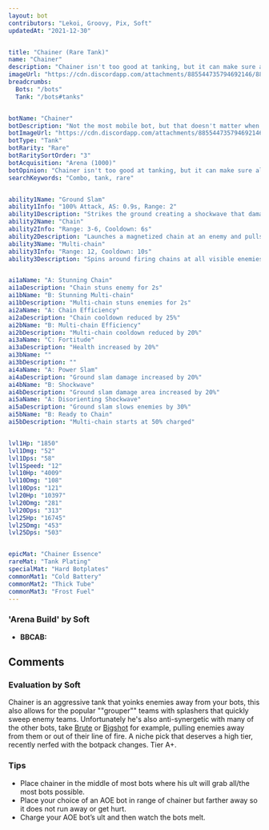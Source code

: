 ```yaml
---
layout: bot
contributors: "Lekoi, Groovy, Pix, Soft"
updatedAt: "2021-12-30"


title: "Chainer (Rare Tank)"
name: "Chainer"
description: "Chainer isn't too good at tanking, but it can make sure all other ally bots are safe. Chainer is best used to take control of the battlefield and make devastating combos\n- Speciality: pulls every enemy bot not behind an obstacle\n- Combos: Grouper Comps, AoE effects & damage\n- Note: worth building your entire comp around at AI5"
imageUrl: "https://cdn.discordapp.com/attachments/885544735794692146/885545888360054794/chainer.png"
breadcrumbs:
  Bots: "/bots"
  Tank: "/bots#tanks"


botName: "Chainer"
botDescription: "Not the most mobile bot, but that doesn't matter when it can bring the fight to itself."
botImageUrl: "https://cdn.discordapp.com/attachments/885544735794692146/885545888360054794/chainer.png"
botType: "Tank"
botRarity: "Rare"
botRaritySortOrder: "3"
botAcquisition: "Arena (1000)"
botOpinion: "Chainer isn't too good at tanking, but it can make sure all other ally bots are safe. Chainer is best used to take control of the battlefield and make devastating combos"
searchKeywords: "Combo, tank, rare"


ability1Name: "Ground Slam"
ability1Info: "100% Attack, AS: 0.9s, Range: 2"
ability1Description: "Strikes the ground creating a shockwave that damages nearby enemies"
ability2Name: "Chain"
ability2Info: "Range: 3-6, Cooldown: 6s"
ability2Description: "Launches a magnetized chain at an enemy and pulls them towards the Chainer"
ability3Name: "Multi-chain"
ability3Info: "Range: 12, Cooldown: 10s"
ability3Description: "Spins around firing chains at all visible enemies then pulls them all in together"


ai1aName: "A: Stunning Chain"
ai1aDescription: "Chain stuns enemy for 2s"
ai1bName: "B: Stunning Multi-chain"
ai1bDescription: "Multi-chain stuns enemies for 2s"
ai2aName: "A: Chain Efficiency"
ai2aDescription: "Chain cooldown reduced by 25%"
ai2bName: "B: Multi-chain Efficiency"
ai2bDescription: "Multi-chain cooldown reduced by 20%"
ai3aName: "C: Fortitude"
ai3aDescription: "Health increased by 20%"
ai3bName: ""
ai3bDescription: ""
ai4aName: "A: Power Slam"
ai4aDescription: "Ground slam damage increased by 20%"
ai4bName: "B: Shockwave"
ai4bDescription: "Ground slam damage area increased by 20%"
ai5aName: "A: Disorienting Shockwave"
ai5aDescription: "Ground slam slows enemies by 30%"
ai5bName: "B: Ready to Chain"
ai5bDescription: "Multi-chain starts at 50% charged"


lvl1Hp: "1850"
lvl1Dmg: "52"
lvl1Dps: "58"
lvl1Speed: "12"
lvl10Hp: "4009"
lvl10Dmg: "108"
lvl10Dps: "121"
lvl20Hp: "10397"
lvl20Dmg: "281"
lvl20Dps: "313"
lvl25Hp: "16745"
lvl25Dmg: "453"
lvl25Dps: "503"


epicMat: "Chainer Essence"
rareMat: "Tank Plating"
specialMat: "Hard Botplates"
commonMat1: "Cold Battery"
commonMat2: "Thick Tube"
commonMat3: "Frost Fuel"
---
```


### 'Arena Build' by Soft
- **BBCAB:**

## Comments

### Evaluation by Soft
Chainer is an aggressive tank that yoinks enemies away from your bots, this also allows for the popular ""grouper"" teams with splashers that quickly sweep enemy teams. Unfortunately he's also anti-synergetic with many of the other bots, take [Brute](/brute) or [Bigshot](/bigshot) for example, pulling enemies away from them or out of their line of fire. A niche pick that deserves a high tier, recently nerfed with the botpack changes. Tier A+.

### Tips
- Place chainer in the middle of most bots where his ult will grab all/the most bots possible. 
- Place your choice of an AOE bot in range of chainer but farther away so it does not run away or get hurt. 
- Charge your AOE bot’s ult and then watch the bots melt.
